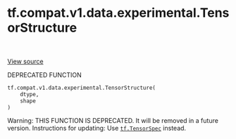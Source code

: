 <div itemscope itemtype="http://developers.google.com/ReferenceObject">
<meta itemprop="name" content="tf.compat.v1.data.experimental.TensorStructure" />
<meta itemprop="path" content="Stable" />
</div>

# tf.compat.v1.data.experimental.TensorStructure

<!-- Insert buttons -->

<table class="tfo-notebook-buttons tfo-api" align="left">
</table>

<a target="_blank" href="/code/stable/tensorflow/python/data/util/structure.py">View source</a>



<!-- Start diff -->
DEPRECATED FUNCTION

``` python
tf.compat.v1.data.experimental.TensorStructure(
    dtype,
    shape
)
```



<!-- Placeholder for "Used in" -->

Warning: THIS FUNCTION IS DEPRECATED. It will be removed in a future version.
Instructions for updating:
Use <a href="../../../../../tf/TensorSpec.md"><code>tf.TensorSpec</code></a> instead.